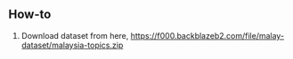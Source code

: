 ## How-to

1. Download dataset from here, https://f000.backblazeb2.com/file/malay-dataset/malaysia-topics.zip
